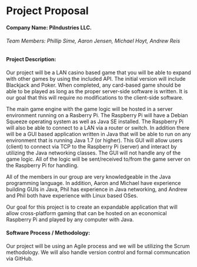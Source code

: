 Project Proposal 
=============

#### Company Name: PiIndustries LLC.

###### Team Members: Phillip Sime, Aaron Jensen, Michael Hoyt, Andrew Reis

#### Project Description:

Our project will be a LAN casino based game that you will be able to expand with other games by using the included API.  The initial version will include Blackjack and Poker.  When completed, any card-based game should be able to be played as long as the proper server-side software is written.  It is our goal that this will require no modifications to the client-side software.  

The main game engine with the game logic will be hosted in a server environment running on a Rasberry Pi.  The Raspberry Pi will have a Debian Squeeze operating system as well as Java SE installed.  The Raspberry Pi will also be able to connect to a LAN via a router or switch.  In addition there will be a GUI based application written in Java that will be able to run on any environment that is running Java 1.7 (or higher).  This GUI will allow users (client) to connect via TCP to the Raspberry Pi (server) and interact by utilizing the Java networking classes.  The GUI will not handle any of the game logic.  All of the logic will be sent/received to/from the game server on the Raspberry Pi for handling.

All of the members in our group are very knowledgeable in the Java programming language.  In addition, Aaron and Michael have experience building GUIs in Java, Phil has experience in Java networking, and Andrew and Phil both have experience with Linux based OSes.  

Our goal for this project is to create an expandable application that will allow cross-platform gaming that can be hosted on an economical Raspberry Pi and played by any computer with Java.


#### Software Process / Methodology:

Our project will be using an Agile process and we will be utilizing the Scrum methodology.  We will also handle version control and formal communcation via GitHub.
